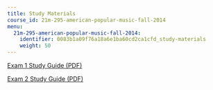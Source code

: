 ```yaml
---
title: Study Materials
course_id: 21m-295-american-popular-music-fall-2014
menu:
  21m-295-american-popular-music-fall-2014:
    identifier: 0083b1a09f76a18a6e1ba60cd2ca1cfd_study-materials
    weight: 50
---
```

[Exam 1 Study Guide (PDF)](https://open-learning-course-data-ci.s3.amazonaws.com/21m-295-american-popular-music-fall-2014/03ea81504d6fa3203f326a9080a3e66c_MIT21M_295F14_Exam1_Guide.pdf)

[Exam 2 Study Guide (PDF)](https://open-learning-course-data-ci.s3.amazonaws.com/21m-295-american-popular-music-fall-2014/e5000b5902c5b4a5412443eff45bcce1_MIT21M_295F14_Exam2_Guide.pdf)